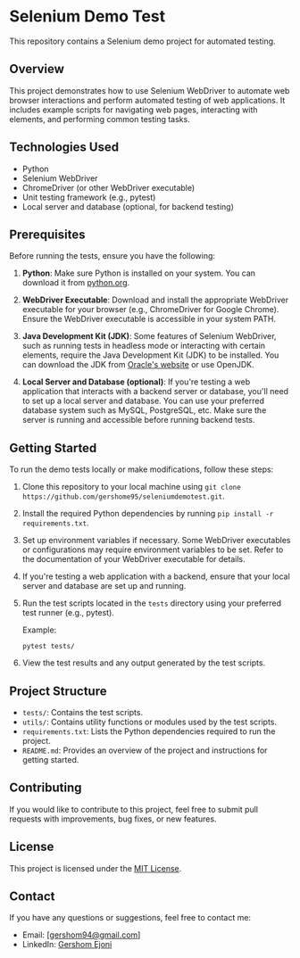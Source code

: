 # Selenium Demo Test

This repository contains a Selenium demo project for automated testing.

## Overview

This project demonstrates how to use Selenium WebDriver to automate web browser interactions and perform automated testing of web applications. It includes example scripts for navigating web pages, interacting with elements, and performing common testing tasks.

## Technologies Used

- Python
- Selenium WebDriver
- ChromeDriver (or other WebDriver executable)
- Unit testing framework (e.g., pytest)
- Local server and database (optional, for backend testing)

## Prerequisites

Before running the tests, ensure you have the following:

1. **Python**: Make sure Python is installed on your system. You can download it from [python.org](https://www.python.org/).

2. **WebDriver Executable**: Download and install the appropriate WebDriver executable for your browser (e.g., ChromeDriver for Google Chrome). Ensure the WebDriver executable is accessible in your system PATH.

3. **Java Development Kit (JDK)**: Some features of Selenium WebDriver, such as running tests in headless mode or interacting with certain elements, require the Java Development Kit (JDK) to be installed. You can download the JDK from [Oracle's website](https://www.oracle.com/java/technologies/javase-jdk11-downloads.html) or use OpenJDK.

4. **Local Server and Database (optional)**: If you're testing a web application that interacts with a backend server or database, you'll need to set up a local server and database. You can use your preferred database system such as MySQL, PostgreSQL, etc. Make sure the server is running and accessible before running backend tests.

## Getting Started

To run the demo tests locally or make modifications, follow these steps:

1. Clone this repository to your local machine using `git clone https://github.com/gershome95/seleniumdemotest.git`.

2. Install the required Python dependencies by running `pip install -r requirements.txt`.

3. Set up environment variables if necessary. Some WebDriver executables or configurations may require environment variables to be set. Refer to the documentation of your WebDriver executable for details.

4. If you're testing a web application with a backend, ensure that your local server and database are set up and running.

5. Run the test scripts located in the `tests` directory using your preferred test runner (e.g., pytest).

   Example:
   ```
   pytest tests/
   ```

6. View the test results and any output generated by the test scripts.

## Project Structure

- `tests/`: Contains the test scripts.
- `utils/`: Contains utility functions or modules used by the test scripts.
- `requirements.txt`: Lists the Python dependencies required to run the project.
- `README.md`: Provides an overview of the project and instructions for getting started.

## Contributing

If you would like to contribute to this project, feel free to submit pull requests with improvements, bug fixes, or new features.

## License

This project is licensed under the [MIT License](LICENSE).

## Contact

If you have any questions or suggestions, feel free to contact me:

- Email: [gershom94@gmail.com]
- LinkedIn: [Gershom Ejoni](https://www.linkedin.com/in/gershom-ejoni/)

